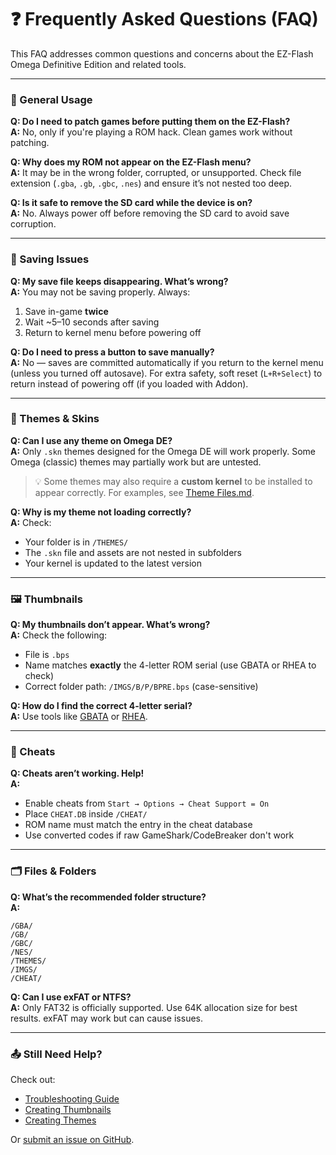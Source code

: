 # ❓ Frequently Asked Questions (FAQ)

This FAQ addresses common questions and concerns about the EZ-Flash Omega Definitive Edition and related tools.

---

### 🔧 General Usage

**Q: Do I need to patch games before putting them on the EZ-Flash?**  
**A:** No, only if you're playing a ROM hack. Clean games work without patching.

**Q: Why does my ROM not appear on the EZ-Flash menu?**  
**A:** It may be in the wrong folder, corrupted, or unsupported. Check file extension (`.gba`, `.gb`, `.gbc`, `.nes`) and ensure it’s not nested too deep.

**Q: Is it safe to remove the SD card while the device is on?**  
**A:** No. Always power off before removing the SD card to avoid save corruption.

---

### 💾 Saving Issues

**Q: My save file keeps disappearing. What’s wrong?**  
**A:** You may not be saving properly. Always:
1. Save in-game **twice**
2. Wait ~5–10 seconds after saving
3. Return to kernel menu before powering off

**Q: Do I need to press a button to save manually?**  
**A:** No — saves are committed automatically if you return to the kernel menu (unless you turned off autosave). For extra safety, soft reset (`L+R+Select`) to return instead of powering off (if you loaded with Addon).

---

### 🎨 Themes & Skins

**Q: Can I use any theme on Omega DE?**  
**A:** Only `.skn` themes designed for the Omega DE will work properly. Some Omega (classic) themes may partially work but are untested.

> 💡 Some themes may also require a **custom kernel** to be installed to appear correctly. For examples, see [Theme Files.md](https://github.com/ChimeraGaming/GBA-EZ-Flash-2025-Guide/blob/main/Docs/Theme%20Files.md).

**Q: Why is my theme not loading correctly?**  
**A:** Check:
- Your folder is in `/THEMES/`
- The `.skn` file and assets are not nested in subfolders
- Your kernel is updated to the latest version

---

### 🖼️ Thumbnails

**Q: My thumbnails don’t appear. What’s wrong?**  
**A:** Check the following:
- File is `.bps`
- Name matches **exactly** the 4-letter ROM serial (use GBATA or RHEA to check)
- Correct folder path: `/IMGS/B/P/BPRE.bps` (case-sensitive)

**Q: How do I find the correct 4-letter serial?**  
**A:** Use tools like [GBATA](https://www.romhacking.net/utilities/601/) or [RHEA](https://www.romhacking.net/utilities/542/).

---

### 🧩 Cheats

**Q: Cheats aren’t working. Help!**  
**A:**
- Enable cheats from `Start → Options → Cheat Support = On`
- Place `CHEAT.DB` inside `/CHEAT/`
- ROM name must match the entry in the cheat database
- Use converted codes if raw GameShark/CodeBreaker don't work

---

### 🗂️ Files & Folders

**Q: What’s the recommended folder structure?**  
**A:**
```
/GBA/
/GB/
/GBC/
/NES/
/THEMES/
/IMGS/
/CHEAT/
```

**Q: Can I use exFAT or NTFS?**  
**A:** Only FAT32 is officially supported. Use 64K allocation size for best results. exFAT may work but can cause issues.

---

### 📤 Still Need Help?

Check out:
- [Troubleshooting Guide](./Troubleshooting/Troubleshooting.md)
- [Creating Thumbnails](./Tutorials/Creating%20Thumbnails.md)
- [Creating Themes](./Tutorials/Creating%20Themes.md)

Or [submit an issue on GitHub](https://github.com/ChimeraGaming/GBA-EZ-Flash-2025-Guide/issues).
